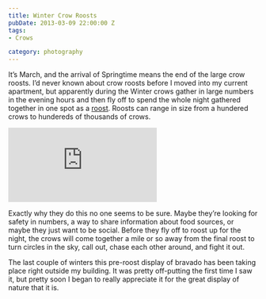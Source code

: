 ```yaml
---
title: Winter Crow Roosts
pubDate: 2013-03-09 22:00:00 Z
tags:
- Crows

category: photography
---
```

It’s March, and the arrival of Springtime means the end of the large crow roosts. I’d never known about crow roosts before I moved into my current apartment, but apparently during the Winter crows gather in large numbers in the evening hours and then fly off to spend the whole night gathered together in one spot as a <a href="http://en.wikipedia.org/wiki/Communal_roosting">roost</a>. Roosts can range in size from a hundered crows to hundereds of thousands of crows.

<iframe src="http://player.vimeo.com/video/61431615" frameborder="0" webkitAllowFullScreen mozallowfullscreen allowFullScreen></iframe>

<!--more-->

Exactly why they do this no one seems to be sure. Maybe they’re looking for safety in numbers, a way to share information about food sources, or maybe they just want to be social. Before they fly off to roost up for the night, the crows will come together a mile or so away from the final roost to turn circles in the sky, call out, chase each other around, and fight it out.

The last couple of winters this pre-roost display of bravado has been taking place right outside my building. It was pretty off-putting the first time I saw it, but pretty soon I began to really appreciate it for the great display of nature that it is.


